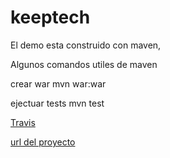 # keeptech
El demo esta construido con maven,

Algunos comandos utiles de maven

crear war
  mvn war:war
  
ejectuar tests
  mvn test

[Travis](https://travis-ci.org/diegoazd/keeptech)

[url del proyecto](http://35.202.76.68/keeptech-1.0-SNAPSHOT/)
